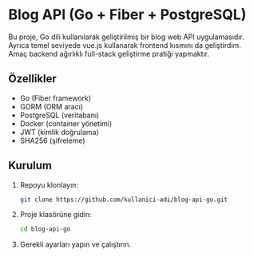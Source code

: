 # Blog API (Go + Fiber + PostgreSQL)

Bu proje, Go dili kullanılarak geliştirilmiş bir blog web API uygulamasıdır.
Ayrıca temel seviyede vue.js kullanarak frontend kısmını da geliştirdim.
Amaç backend ağırlıklı full-stack geliştirme pratiği yapmaktır.  

## Özellikler
- Go (Fiber framework)
- GORM (ORM aracı)
- PostgreSQL (veritabanı)
- Docker (container yönetimi)
- JWT (kimlik doğrulama)
- SHA256 (şifreleme)


## Kurulum
1. Repoyu klonlayın:
   ```bash
   git clone https://github.com/kullanici-adi/blog-api-go.git


2. Proje klasörüne gidin:
   ```bash
   cd blog-api-go
   
3. Gerekli ayarları yapın ve çalıştırın.
